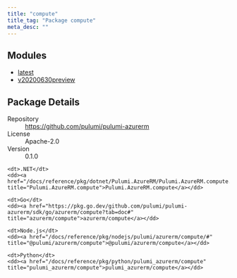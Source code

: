 ```yaml
---
title: "compute"
title_tag: "Package compute"
meta_desc: ""
---
```


<!-- WARNING: this file was generated by Pulumi Docs Generator. -->
<!-- Do not edit by hand unless you're certain you know what you are doing! -->



<h2 id="modules">Modules</h2>
<ul class="api">
    <li><a href="latest/" title="latest"><span class="symbol module"></span>latest</a></li>
    <li><a href="v20200630preview/" title="v20200630preview"><span class="symbol module"></span>v20200630preview</a></li>
</ul>

<h2 id="package-details">Package Details</h2>
<dl class="package-details">
	<dt>Repository</dt>
	<dd><a href="https://github.com/pulumi/pulumi-azurerm">https://github.com/pulumi/pulumi-azurerm</a></dd>
	<dt>License</dt>
	<dd>Apache-2.0</dd>
	<dt>Version</dt>
	<dd>0.1.0</dd>
</dl>



<dl class="tabular">

    <dt>.NET</dt>
    <dd><a href="/docs/reference/pkg/dotnet/Pulumi.AzureRM/Pulumi.AzureRM.compute.html" title="Pulumi.AzureRM.compute">Pulumi.AzureRM.compute</a></dd>

    <dt>Go</dt>
    <dd><a href="https://pkg.go.dev/github.com/pulumi/pulumi-azurerm/sdk/go/azurerm/compute?tab=doc#" title="azurerm/compute">azurerm/compute</a></dd>

    <dt>Node.js</dt>
    <dd><a href="/docs/reference/pkg/nodejs/pulumi/azurerm/compute/#" title="@pulumi/azurerm/compute">@pulumi/azurerm/compute</a></dd>

    <dt>Python</dt>
    <dd><a href="/docs/reference/pkg/python/pulumi_azurerm/compute" title="pulumi_azurerm/compute">pulumi_azurerm/compute</a></dd>

</dl>

